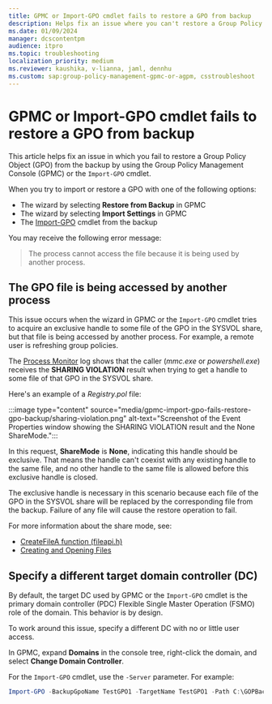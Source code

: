 ```yaml
---
title: GPMC or Import-GPO cmdlet fails to restore a GPO from backup
description: Helps fix an issue where you can't restore a Group Policy Object (GPO) from the backup using the Group Policy Management Console (GPMC) or the Import-GPO cmdlet.
ms.date: 01/09/2024
manager: dcscontentpm
audience: itpro
ms.topic: troubleshooting
localization_priority: medium
ms.reviewer: kaushika, v-lianna, jaml, dennhu
ms.custom: sap:group-policy-management-gpmc-or-agpm, csstroubleshoot
---
```

# GPMC or Import-GPO cmdlet fails to restore a GPO from backup

This article helps fix an issue in which you fail to restore a Group Policy Object (GPO) from the backup by using the Group Policy Management Console (GPMC) or the `Import-GPO` cmdlet.

When you try to import or restore a GPO with one of the following options:

- The wizard by selecting **Restore from Backup** in GPMC
- The wizard by selecting **Import Settings** in GPMC
- The [Import-GPO](/powershell/module/grouppolicy/import-gpo) cmdlet from the backup

You may receive the following error message:

> The process cannot access the file because it is being used by another process.

## The GPO file is being accessed by another process

This issue occurs when the wizard in GPMC or the `Import-GPO` cmdlet tries to acquire an exclusive handle to some file of the GPO in the SYSVOL share, but that file is being accessed by another process. For example, a remote user is refreshing group policies.

The [Process Monitor](/sysinternals/downloads/procmon) log shows that the caller (*mmc.exe* or *powershell.exe*) receives the **SHARING VIOLATION** result when trying to get a handle to some file of that GPO in the SYSVOL share.

Here's an example of a *Registry.pol* file:

:::image type="content" source="media/gpmc-import-gpo-fails-restore-gpo-backup/sharing-violation.png" alt-text="Screenshot of the Event Properties window showing the SHARING VIOLATION result and the None ShareMode.":::

In this request, **ShareMode** is **None**, indicating this handle should be exclusive. That means the handle can't coexist with any existing handle to the same file, and no other handle to the same file is allowed before this exclusive handle is closed.

The exclusive handle is necessary in this scenario because each file of the GPO in the SYSVOL share will be replaced by the corresponding file from the backup. Failure of any file will cause the restore operation to fail.

For more information about the share mode, see:

- [CreateFileA function (fileapi.h)](/windows/win32/api/fileapi/nf-fileapi-createfilea)
- [Creating and Opening Files](/windows/win32/fileio/creating-and-opening-files)

## Specify a different target domain controller (DC)

By default, the target DC used by GPMC or the `Import-GPO` cmdlet is the primary domain controller (PDC) Flexible Single Master Operation (FSMO) role of the domain. This behavior is by design.

To work around this issue, specify a different DC with no or little user access.

In GPMC, expand **Domains** in the console tree, right-click the domain, and select **Change Domain Controller**.

For the `Import-GPO` cmdlet, use the `-Server` parameter. For example:

```Powershell
Import-GPO -BackupGpoName TestGPO1 -TargetName TestGPO1 -Path C:\GOPBackup\ -Server ContosoDC2
```
